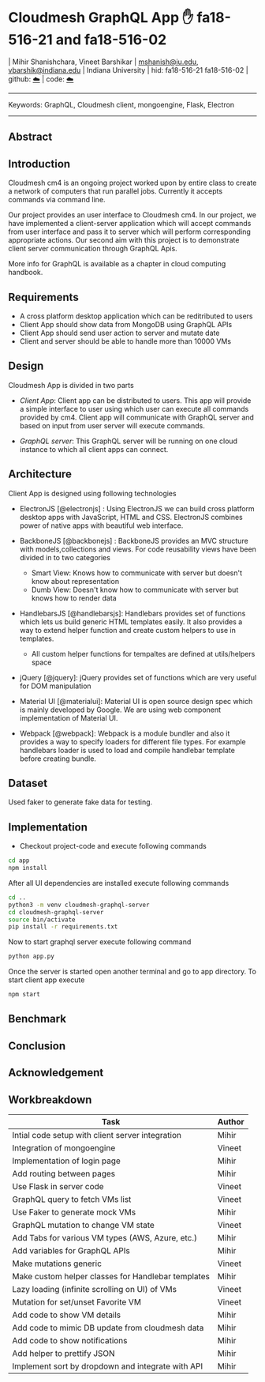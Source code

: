 # Cloudmesh GraphQL App :hand: fa18-516-21 and fa18-516-02

| Mihir Shanishchara, Vineet Barshikar
| mshanish@iu.edu, vbarshik@indiana.edu
| Indiana University
| hid: fa18-516-21 fa18-516-02
| github: [:cloud:](https://github.com/cloudmesh-community/fa18-516-21/blob/master/project-paper/report.md)
| code: [:cloud:](https://github.com/cloudmesh-community/fa18-516-21/tree/master/project-code)

---

Keywords: GraphQL, Cloudmesh client, mongoengine, Flask, Electron

---

## Abstract



## Introduction

Cloudmesh cm4 is an ongoing project worked upon by entire class to create a 
network of computers that run parallel jobs. Currently it accepts commands via 
command line. 

Our project provides an user interface to Cloudmesh cm4. In our project, we 
have implemented a client-server application which will accept commands from 
user interface and pass it to server which will perform corresponding 
appropriate actions. Our second aim with this project is to demonstrate client 
server communication through GraphQL Apis.

More info for GraphQL is available as a chapter in cloud computing handbook.

## Requirements

* A cross platform desktop application which can be reditributed to users
* Client App should show data from MongoDB using GraphQL APIs
* Client App should send user action to server and mutate date
* Client and server should be able to handle more than 10000 VMs 

## Design 

Cloudmesh App is divided in two parts

* *Client App*: Client app can be distributed to users. This app will provide a simple 
interface to user using which user can execute all commands provided by cm4.
Client app will communicate with GraphQL server and based on input from user
server will execute commands.

* *GraphQL server*: This GraphQL server will be running on one cloud 
instance to which all client apps can connect.

## Architecture

Client App is designed using following technologies

* ElectronJS [@electronjs] : Using ElectronJS we can build cross platform 
  desktop apps with JavaScript, HTML and CSS. ElectronJS combines
  power of native apps with beautiful web interface.

* BackboneJS [@backbonejs] : BackboneJS provides an MVC structure with 
  models,collections and views. For code reusability views have been 
  divided in to two categories
  
  * Smart View: Knows how to communicate with server but doesn't know about 
    representation 
  * Dumb View: Doesn't know how to communicate with server but knows how to 
    render data

* HandlebarsJS [@handlebarsjs]: Handlebars provides set of functions which 
  lets us build generic HTML templates easily. It also provides a way to 
  extend helper function and create custom helpers to use in templates.
  * All custom helper functions for tempaltes are defined at utils/helpers 
    space

* jQuery [@jquery]: jQuery provides set of functions which are very useful
  for DOM manipulation

* Material UI [@materialui]: Material UI is open source design spec which is 
  mainly developed by Google. We are using web component implementation of
  Material UI.

* Webpack [@webpack]: Webpack is a module bundler and also it provides a way
  to specify loaders for different file types. For example handlebars loader
  is used to load and compile handlebar template before creating bundle.

## Dataset

Used faker to generate fake data for testing.

## Implementation

* Checkout project-code and execute following commands

```bash
cd app
npm install
```

After all UI dependencies are installed execute following commands

```bash
cd ..
python3 -m venv cloudmesh-graphql-server
cd cloudmesh-graphql-server
source bin/activate
pip install -r requirements.txt
```

Now to start graphql server execute following command

```bash
python app.py
```

Once the server is started open another terminal and go to app directory. 
To start client app execute

```bash
npm start
```

## Benchmark

## Conclusion

## Acknowledgement

## Workbreakdown

| Task                                               | Author |
|----------------------------------------------------|--------|
| Intial code setup with client server integration   | Mihir  |
| Integration of mongoengine                         | Vineet |
| Implementation of login page                       | Mihir  |
| Add routing between pages                          | Mihir  |
| Use Flask in server code                           | Vineet |
| GraphQL query to fetch VMs list                    | Vineet |
| Use Faker to generate mock VMs                     | Mihir  |
| GraphQL mutation to change VM state                | Vineet |
| Add Tabs for various VM types (AWS, Azure, etc.)   | Mihir  |
| Add variables for GraphQL APIs                     | Mihir  |
| Make mutations generic                             | Vineet |
| Make custom helper classes for Handlebar templates | Mihir  |
| Lazy loading (infinite scrolling on UI) of VMs     | Vineet |
| Mutation for set/unset Favorite VM                 | Vineet |
| Add code to show VM details                        | Mihir  |
| Add code to mimic DB update from cloudmesh data    | Mihir  |
| Add code to show notifications                     | Mihir  |
| Add helper to prettify JSON                        | Mihir  |
| Implement sort by dropdown and integrate with API  | Mihir  |

